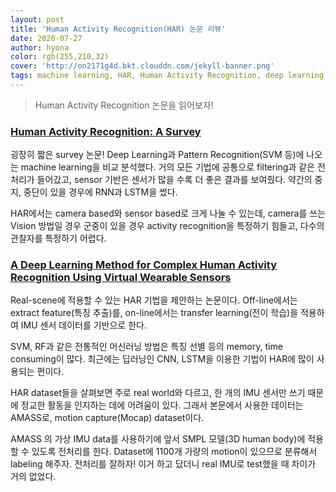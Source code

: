 ```yaml
---
layout: post
title: 'Human Activity Recognition(HAR) 논문 리뷰'
date: 2020-07-27
author: hyona
color: rgb(255,210,32)
cover: 'http://on2171g4d.bkt.clouddn.com/jekyll-banner.png'
tags: machine learning, HAR, Human Activity Recognition, deep learning
---
```


> Human Activity Recognition 논문을 읽어보자!

### [Human Activity Recognition: A Survey](https://www.sciencedirect.com/science/article/pii/S1877050919310166)   

굉장히 짧은 survey 논문! Deep Learning과 Pattern Recognition(SVM 등)에 나오는 machine learning을 비교 분석했다. 거의 모든 기법에 공통으로 filtering과 같은 전처리가 들어갔고, sensor 기반은 센서가 많을 수록 더 좋은 결과를 보여줬다. 약간의 중지, 중단이 있을 경우에 RNN과 LSTM을 썼다.

HAR에서는 camera based와 sensor based로 크게 나눌 수 있는데, camera를 쓰는 Vision 방법일 경우 군중이 있을 경우 activity recognition을 특정하기 힘들고, 다수의 관찰자를 특정하기 어렵다.






### [A Deep Learning Method for Complex Human Activity Recognition Using Virtual Wearable Sensors](https://arxiv.org/abs/2003.01874)
 Real-scene에 적용할 수 있는 HAR 기법을 제안하는 논문이다. Off-line에서는 extract feature(특징 추출)를, on-line에서는 transfer learning(전이 학습)을 적용하여 IMU 센서 데이터를 기반으로 한다.   

 SVM, RF과 같은 전통적인 머신러닝 방법은 특징 선별 등의 memory, time consuming이 많다. 최근에는 딥러닝인 CNN, LSTM을 이용한 기법이 HAR에 많이 사용되는 편이다.    

 HAR dataset들을 살펴보면 주로 real world와 다르고, 한 개의 IMU 센서만 쓰기 때문에 정교한 활동을 인지하는 데에 어려움이 있다. 그래서 본문에서 사용한 데이터는 AMASS로, motion capture(Mocap) dataset이다.   

AMASS 의 가상 IMU data를 사용하기에 앞서 SMPL 모델(3D human body)에 적용할 수 있도록 전처리를 한다. Dataset에 1100개 가량의 motion이 있으므로 분류해서 labeling 해주자. 전처리를 잘하자! 이거 하고 닸더니 real IMU로 test했을 때 차이가 거의 없었다.

